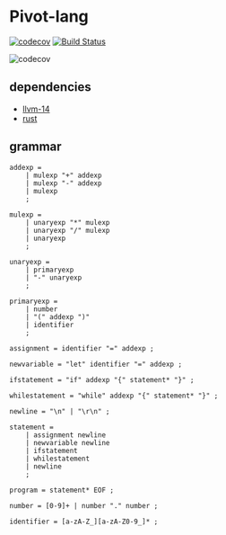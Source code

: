 # Pivot-lang

[![codecov](https://codecov.io/gh/Pivot-Studio/pivot-lang/branch/master/graph/badge.svg?token=CA17PWK0EG)](https://codecov.io/gh/Pivot-Studio/pivot-lang) 
[![Build Status](https://drone.pivotstudio.cn/api/badges/Pivot-Studio/pivot-lang/status.svg)](https://drone.pivotstudio.cn/Pivot-Studio/pivot-lang)


![codecov](https://codecov.io/gh/Pivot-Studio/pivot-lang/branch/master/graphs/sunburst.svg?token=CA17PWK0EG)

## dependencies
- [llvm-14](https://github.com/llvm/llvm-project/releases/tag/llvmorg-14.0.6)
- [rust](https://www.rust-lang.org/)


## grammar

```ebnf
addexp = 
    | mulexp "+" addexp
    | mulexp "-" addexp
    | mulexp
    ;

mulexp = 
    | unaryexp "*" mulexp
    | unaryexp "/" mulexp
    | unaryexp
    ;

unaryexp =
    | primaryexp
    | "-" unaryexp
    ;

primaryexp =
    | number
    | "(" addexp ")"
    | identifier
    ;

assignment = identifier "=" addexp ;

newvariable = "let" identifier "=" addexp ;

ifstatement = "if" addexp "{" statement* "}" ;

whilestatement = "while" addexp "{" statement* "}" ;

newline = "\n" | "\r\n" ;

statement = 
    | assignment newline
    | newvariable newline
    | ifstatement
    | whilestatement
    | newline
    ;

program = statement* EOF ;

number = [0-9]+ | number "." number ;

identifier = [a-zA-Z_][a-zA-Z0-9_]* ;

```
